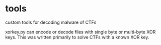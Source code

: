 # tools
custom tools for decoding malware of CTFs

xorkey.py can encode or decode files with single byte or multi-byte XOR keys. This was written primarily to solve CTFs with a known XOR key.
